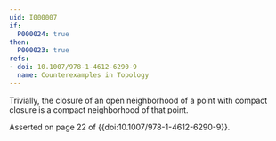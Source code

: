 ```yaml
---
uid: I000007
if:
  P000024: true
then:
  P000023: true
refs:
- doi: 10.1007/978-1-4612-6290-9
  name: Counterexamples in Topology
---
```


Trivially, the closure of an open neighborhood of a point with compact closure is a compact neighborhood of that point.

Asserted on page 22 of {{doi:10.1007/978-1-4612-6290-9}}.
